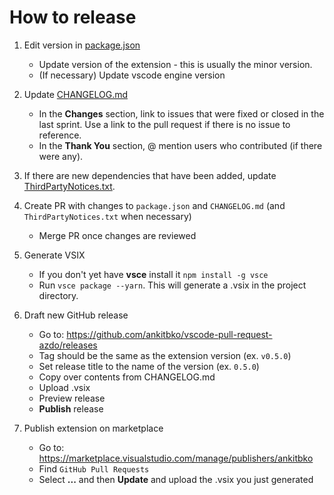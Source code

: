 # How to release

1. Edit version in [package.json](https://github.com/ankitbko/vscode-pull-request-azdo/blob/master/package.json)

   - Update version of the extension - this is usually the minor version.
   - (If necessary) Update vscode engine version

2. Update [CHANGELOG.md](https://github.com/ankitbko/vscode-pull-request-azdo/blob/master/CHANGELOG.md)

   - In the **Changes** section, link to issues that were fixed or closed in the last sprint. Use a link to the pull request if there is no issue to reference.
   - In the **Thank You** section, @ mention users who contributed (if there were any).

3. If there are new dependencies that have been added, update [ThirdPartyNotices.txt](https://github.com/ankitbko/vscode-pull-request-azdo/commits/master/ThirdPartyNotices.txt).

4. Create PR with changes to `package.json` and `CHANGELOG.md` (and `ThirdPartyNotices.txt` when necessary)

   - Merge PR once changes are reviewed

5. Generate VSIX

   - If you don't yet have **vsce** install it `npm install -g vsce`
   - Run `vsce package --yarn`. This will generate a .vsix in the project directory.

6. Draft new GitHub release

   - Go to: https://github.com/ankitbko/vscode-pull-request-azdo/releases
   - Tag should be the same as the extension version (ex. `v0.5.0`)
   - Set release title to the name of the version (ex. `0.5.0`)
   - Copy over contents from CHANGELOG.md
   - Upload .vsix
   - Preview release
   - **Publish** release

7. Publish extension on marketplace
   - Go to: https://marketplace.visualstudio.com/manage/publishers/ankitbko
   - Find `GitHub Pull Requests`
   - Select **...** and then **Update** and upload the .vsix you just generated
